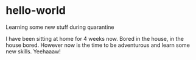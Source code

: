 # hello-world
Learning some new stuff during quarantine

I have been sitting at home for 4 weeks now.
Bored in the house, in the house bored.
However now is the time to be adventurous and learn some new skills.
Yeehaaaw!
